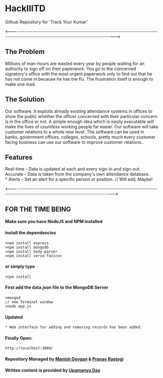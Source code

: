 # HackIIITD
Github Repository for 'Track Your Kumar'

<----------------------------------------------------------------------------------------------------------------------------------->

## The Problem

Millions of man-hours are wasted every year by people waiting for an authority to sign off on their paperwork. You go to the concerned signatory's office with the most urgent paperwork only to find out that he has not come in because he has the flu. The frustration itself is enough to make one mad.

## The Solution

Our software. It exploits already existing attendance systems in offices to show the public whether the officer concerned with their particular concern is in the office or not. A simple enough idea which is easily executable will make the lives of countless working people far easier. Our software will take customer relations to a whole new level. The software can be used in banks, government offices, colleges, schools, pretty much every customer facing business can use our software to improve customer relations.. 

## Features

Real-time - Data is updated at each and every sign-in and sign-out.<br>
Accurate - Data is taken from the company's own attendance database.<br>
        * Alerts - Set an alert for a specific person or position. // Will add, Maybe!

<---------------------------------------------------------------------------------------------------------------------------------->

## FOR THE TIME BEING
#### Make sure you have NodeJS and NPM installed
#### install the dependencies
    >npm install express
    >npm install mongodb
    >npm install body-parser
    >npm install serve-favicon
    
#### or simply type
    >npm install

#### First add the data.json file to the MongoDB Server
    >mongod
    // new Terminal window
    >node app.js
    
    
#### Updated
    * Web interface for adding and removing records has been added.

#### Finally Open:
    http://localhost:1000/

#### Repository Managed by [Manish Devgan](https://github.com/gabru-md) & [Pranav Rastogi](https://github.com/pranav-rastogi)
#### Written content is provided by [Upamanyu Das](https://www.facebook.com/profile.php?id=100013171476679)
